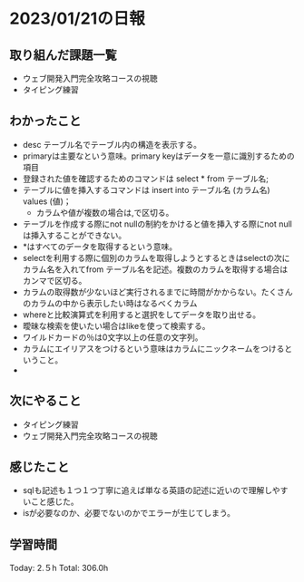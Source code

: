 # 2023/01/21の日報
## 取り組んだ課題一覧
* ウェブ開発入門完全攻略コースの視聴
* タイピング練習
## わかったこと
* desc テーブル名でテーブル内の構造を表示する。
* primaryは主要なという意味。primary keyはデータを一意に識別するための項目
* 登録された値を確認するためのコマンドは select * from テーブル名;
* テーブルに値を挿入するコマンドは insert into テーブル名 (カラム名) values (値)；
  * カラムや値が複数の場合は,で区切る。
* テーブルを作成する際にnot nullの制約をかけると値を挿入する際にnot nullは挿入することができない。
* *はすべてのデータを取得するという意味。
* selectを利用する際に個別のカラムを取得しようとするときはselectの次にカラム名を入れてfrom テーブル名を記述。複数のカラムを取得する場合はカンマで区切る。
* カラムの取得数が少ないほど実行されるまでに時間がかからない。たくさんのカラムの中から表示したい時はなるべくカラム
* whereと比較演算式を利用すると選択をしてデータを取り出せる。
* 曖昧な検索を使いたい場合はlikeを使って検索する。
* ワイルドカードの％は0文字以上の任意の文字列。
* カラムにエイリアスをつけるという意味はカラムにニックネームをつけるということ。
* 
## 次にやること
* タイピング練習
* ウェブ開発入門完全攻略コースの視聴
## 感じたこと
* sqlも記述も１つ１つ丁寧に追えば単なる英語の記述に近いので理解しやすいこと感じた。
* isが必要なのか、必要でないのかでエラーが生じてしまう。
## 学習時間
Today: 2.５h
Total: 306.0h
